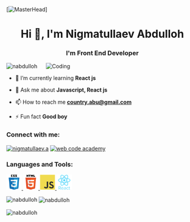 [![MasterHead](https://hackernoon.com/images/1*KBGdMaU_emZX4XR1AvkD4A.gif)]
<h1 align="center">Hi 👋, I'm Nigmatullaev Abdulloh</h1>
<h3 align="center">I'm Front End Developer</h3>
<img align="right" alt="Coding" width="400" src="https://i.pinimg.com/originals/50/83/e0/5083e0a2a7dcaae07c142e8b87036a27.gif" />

<p align="left"> <img src="https://komarev.com/ghpvc/?username=nabdulloh&label=Profile%20views&color=0e75b6&style=flat" alt="nabdulloh" /> </p>

- 🌱 I’m currently learning **React js**

- 💬 Ask me about **Javascript, React js**

- 📫 How to reach me **country.abu@gmail.com**

- ⚡ Fun fact **Good boy**

<h3 align="left">Connect with me:</h3>
<p align="left">
<a href="https://instagram.com/nigmatullaev.a" target="blank"><img align="center" src="https://raw.githubusercontent.com/rahuldkjain/github-profile-readme-generator/master/src/images/icons/Social/instagram.svg" alt="nigmatullaev.a" height="30" width="40" /></a>
<a href="https://www.youtube.com/c/web code academy" target="blank"><img align="center" src="https://raw.githubusercontent.com/rahuldkjain/github-profile-readme-generator/master/src/images/icons/Social/youtube.svg" alt="web code academy" height="30" width="40" /></a>
</p>

<h3 align="left">Languages and Tools:</h3>
<p align="left"> <a href="https://www.w3schools.com/css/" target="_blank" rel="noreferrer"> <img src="https://raw.githubusercontent.com/devicons/devicon/master/icons/css3/css3-original-wordmark.svg" alt="css3" width="40" height="40"/> </a> <a href="https://www.w3.org/html/" target="_blank" rel="noreferrer"> <img src="https://raw.githubusercontent.com/devicons/devicon/master/icons/html5/html5-original-wordmark.svg" alt="html5" width="40" height="40"/> </a> <a href="https://developer.mozilla.org/en-US/docs/Web/JavaScript" target="_blank" rel="noreferrer"> <img src="https://raw.githubusercontent.com/devicons/devicon/master/icons/javascript/javascript-original.svg" alt="javascript" width="40" height="40"/> </a> <a href="https://reactjs.org/" target="_blank" rel="noreferrer"> <img src="https://raw.githubusercontent.com/devicons/devicon/master/icons/react/react-original-wordmark.svg" alt="react" width="40" height="40"/> </a> </p>

<p><img align="left" src="https://github-readme-stats.vercel.app/api/top-langs?username=nabdulloh&show_icons=true&locale=en&layout=compact" alt="nabdulloh" /></p>

<p>&nbsp;<img align="center" src="https://github-readme-stats.vercel.app/api?username=nabdulloh&show_icons=true&locale=en" alt="nabdulloh" /></p>

<p><img align="center" src="https://github-readme-streak-stats.herokuapp.com/?user=nabdulloh&" alt="nabdulloh" /></p>

